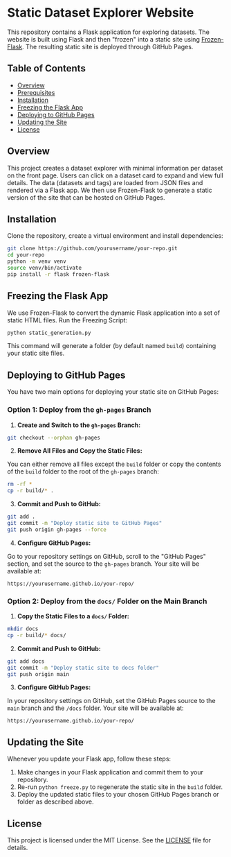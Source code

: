 # Static Dataset Explorer Website

This repository contains a Flask application for exploring datasets.
The website is built using Flask and then "frozen" into a static site using [Frozen-Flask](https://github.com/Frozen-Flask/Frozen-Flask).
 The resulting static site is deployed through GitHub Pages.

## Table of Contents

- [Overview](#overview)
- [Prerequisites](#prerequisites)
- [Installation](#installation)
- [Freezing the Flask App](#freezing-the-flask-app)
- [Deploying to GitHub Pages](#deploying-to-github-pages)
- [Updating the Site](#updating-the-site)
- [License](#license)

## Overview

This project creates a dataset explorer with minimal information per dataset on the front page. Users can click on a dataset card to expand and view full details. The data (datasets and tags) are loaded from JSON files and rendered via a Flask app. We then use Frozen-Flask to generate a static version of the site that can be hosted on GitHub Pages.

## Installation

Clone the repository, create a virtual environment and install dependencies:

```bash
git clone https://github.com/yourusername/your-repo.git
cd your-repo
python -m venv venv
source venv/bin/activate
pip install -r flask frozen-flask
```

## Freezing the Flask App

We use Frozen-Flask to convert the dynamic Flask application into a set of static HTML files.
Run the Freezing Script:

```bash
python static_generation.py
```

This command will generate a folder (by default named `build`) containing your static site files.

## Deploying to GitHub Pages

You have two main options for deploying your static site on GitHub Pages:

### Option 1: Deploy from the `gh-pages` Branch

1. **Create and Switch to the `gh-pages` Branch:**

```bash
git checkout --orphan gh-pages
```

2. **Remove All Files and Copy the Static Files:**

You can either remove all files except the `build` folder or copy the contents of the `build` folder to the root of the `gh-pages` branch:

```bash
rm -rf *
cp -r build/* .
```

3. **Commit and Push to GitHub:**

```bash
git add .
git commit -m "Deploy static site to GitHub Pages"
git push origin gh-pages --force
```

4. **Configure GitHub Pages:**

Go to your repository settings on GitHub, scroll to the "GitHub Pages" section, and set the source to the `gh-pages` branch. Your site will be available at:

```
https://yourusername.github.io/your-repo/
```

### Option 2: Deploy from the `docs/` Folder on the Main Branch

1. **Copy the Static Files to a `docs/` Folder:**

```bash
mkdir docs
cp -r build/* docs/
```

2. **Commit and Push to GitHub:**

```bash
git add docs
git commit -m "Deploy static site to docs folder"
git push origin main
```

3. **Configure GitHub Pages:**

In your repository settings on GitHub, set the GitHub Pages source to the `main` branch and the `/docs` folder. Your site will be available at:

```
https://yourusername.github.io/your-repo/
```

## Updating the Site

Whenever you update your Flask app, follow these steps:

1. Make changes in your Flask application and commit them to your repository.
2. Re-run `python freeze.py` to regenerate the static site in the `build` folder.
3. Deploy the updated static files to your chosen GitHub Pages branch or folder as described above.

## License

This project is licensed under the MIT License. See the [LICENSE](LICENSE) file for details.